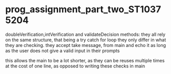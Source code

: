 # prog_assignment_part_two_ST10375204
doubleVerification,intVerification and validateDecision methods:
they all rely on the same structure, that being a try catch for loop
they only differ in what they are checking.
they accept take message, from main and echo it as long as the user
does not give a valid input in their prompts

this allows the main to be a lot shorter, as they can be reuses multiple times
at the cost of one line, as opposed to writing these checks in main
